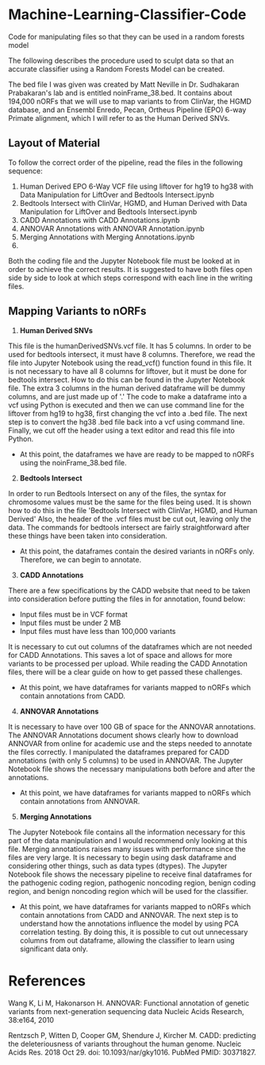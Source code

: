 # Machine-Learning-Classifier-Code
Code for manipulating files so that they can be used in a random forests model

The following describes the procedure used to sculpt data so that an accurate classifier
using a Random Forests Model can be created.

The bed file I was given was created by Matt Neville in Dr. Sudhakaran Prabakaran's lab and is entitled noinFrame_38.bed. 
It contains about 194,000 nORFs that we will use to map variants to from ClinVar, the HGMD database, and an Ensembl Enredo, Pecan, Ortheus Pipeline (EPO) 6-way Primate alignment, which I will refer to as the Human Derived SNVs.

## Layout of Material

To follow the correct order of the pipeline, read the files in the following sequence:
1. Human Derived EPO 6-Way VCF file using liftover for hg19 to hg38 with Data Manipulation for LiftOver and Bedtools Intersect.ipynb
2. Bedtools Intersect with ClinVar, HGMD, and Human Derived with Data Manipulation for LiftOver and Bedtools Intersect.ipynb
3. CADD Annotations with CADD Annotations.ipynb
4. ANNOVAR Annotations with ANNOVAR Annotation.ipynb
5. Merging Annotations with Merging Annotations.ipynb
6. 

Both the coding file and the Jupyter Notebook file must be looked at in order to achieve the correct results. It is suggested to have both files open side by side to look at which steps correspond with each line in the writing files. 

## Mapping Variants to nORFs

1. **Human Derived SNVs**

This file is the humanDerivedSNVs.vcf file. It has 5 columns. In order to be used for bedtools intersect, it must have 8 columns. Therefore, we read the file into Jupyter Notebook using the read_vcf() function found in this file. It is not necessary to have all 8 columns for liftover, but it must be done for bedtools intersect. How to do this can be found in the Jupyter Notebook file. The extra 3 columns in the human derived dataframe will be dummy columns, and are just made up of '.' The code to make a dataframe into a vcf using Python is executed and then we can use command line for the liftover from hg19 to hg38, first changing the vcf into a .bed file. The next step is to convert the hg38 .bed file back into a vcf using command line. Finally, we cut off the header using a text editor and read this file into Python.

* At this point, the dataframes we have are ready to be mapped to nORFs using the noinFrame_38.bed file. 

2. **Bedtools Intersect**

In order to run Bedtools Intersect on any of the files, the syntax for chromosome values must be the same for the files being used. It is shown how to do this in the file 'Bedtools Intersect with ClinVar, HGMD, and Human Derived' Also, the header of the .vcf files must be cut out, leaving only the data. The commands for bedtools intersect are fairly straightforward after these things have been taken into consideration.

* At this point, the dataframes contain the desired variants in nORFs only. Therefore, we can begin to annotate.

3. **CADD Annotations**

There are a few specifications by the CADD website that need to be taken into consideration before putting the files in for annotation, found below:
* Input files must be in VCF format
* Input files must be under 2 MB
* Input files must have less than 100,000 variants

It is necessary to cut out columns of the dataframes which are not needed for CADD Annotations. This saves a lot of space and allows for more variants to be processed per upload.
While reading the CADD Annotation files, there will be a clear guide on how to get passed these challenges.

* At this point, we have dataframes for variants mapped to nORFs which contain annotations from CADD.

4. **ANNOVAR Annotations**

It is necessary to have over 100 GB of space for the ANNOVAR annotations. The ANNOVAR Annotations document shows clearly how to download ANNOVAR from online for academic use and the steps needed to annotate the files correctly.
I manipulated the dataframes prepared for CADD annotations (with only 5 columns) to be used in ANNOVAR. The Jupyter Notebook file shows the necessary manipulations both before and after the annotations.

* At this point, we have dataframes for variants mapped to nORFs which contain annotations from ANNOVAR.


5. **Merging Annotations**

The Jupyter Notebook file contains all the information necessary for this part of the data manipulation and I would recommend only looking at this file. Merging annotations raises many issues with performance since the files are very large. It is necessary to begin using dask dataframe and considering other things, such as data types (dtypes). The Jupyter Notebook file shows the necessary pipeline to receive final dataframes for the pathogenic coding region, pathogenic noncoding region, benign coding region, and benign noncoding region which will be used for the classifier. 

* At this point, we have dataframes for variants mapped to nORFs which contain annotations from CADD and ANNOVAR. 
The next step is to understand how the annotations influence the model by using PCA correlation testing. By doing this, it is possible to cut out unnecessary columns from out dataframe, allowing the classifier to learn using significant data only.

# References

Wang K, Li M, Hakonarson H. ANNOVAR: Functional annotation of genetic variants from next-generation sequencing data Nucleic Acids Research, 38:e164, 2010

Rentzsch P, Witten D, Cooper GM, Shendure J, Kircher M. 
CADD: predicting the deleteriousness of variants throughout the human genome.
Nucleic Acids Res. 2018 Oct 29. doi: 10.1093/nar/gky1016.
PubMed PMID: 30371827.
